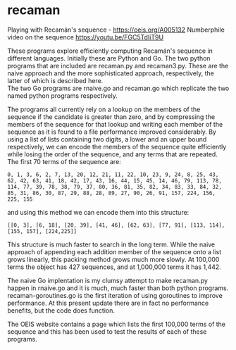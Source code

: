 # recaman
Playing with Recamán's sequence - https://oeis.org/A005132
Numberphile video on the sequence https://youtu.be/FGC5TdIiT9U

These programs explore efficiently computing Recamán's sequence in different languages.
Initially these are Python and Go.
The two python programs that are included are recaman.py and recaman3.py.
These are the naive approach and the more sophisticated approach, respectively, the latter of which is described here.\
The two Go programs are rnaive.go and recaman.go which replicate the two named python programs respectively.

The programs all currently rely on a lookup on the members of the sequence if the candidate is greater than zero, 
and by compressing the members of the sequence for that lookup and writing each member of the sequence as it is found 
to a file performance improved considerably. 
By using a list of lists containing two digits, a lower and an upper bound respectively, we can encode the members of
the sequence quite efficiently while losing the order of the sequence, and any terms that are repeated.
The first 70 terms of the sequence are:

	0, 1, 3, 6, 2, 7, 13, 20, 12, 21, 11, 22, 10, 23, 9, 24, 8, 25, 43, 62, 42, 63, 41, 18, 42, 17, 43, 16, 44, 15, 45, 14, 46, 79, 113, 78, 114, 77, 39, 78, 38, 79, 37, 80, 36, 81, 35, 82, 34, 83, 33, 84, 32, 85, 31, 86, 30, 87, 29, 88, 28, 89, 27, 90, 26, 91, 157, 224, 156, 225, 155

and using this method we can encode them into this structure:

	[[0, 3], [6, 18], [20, 39], [41, 46], [62, 63], [77, 91], [113, 114], [155, 157], [224,225]]

This structure is much faster to search in the long term. While the naive approach of appending each addition member of the 
sequence onto a list grows linearly, this packing method grows much more slowly. At 100,000 terms the object has 427 sequences, and at 1,000,000 terms it has 1,442.

The naive Go implentation is my clumsy attempt to make recaman.py happen in rnaive.go and it is much, much faster than both
python programs. recaman-goroutines.go is the first iteration of using goroutines to improve performance. 
At this present update there are in fact no performance benefits, but the code does function.

The OEIS website contains a page which lists the first 100,000 terms of the sequence and this has been used to test the results
of each of these programs.
